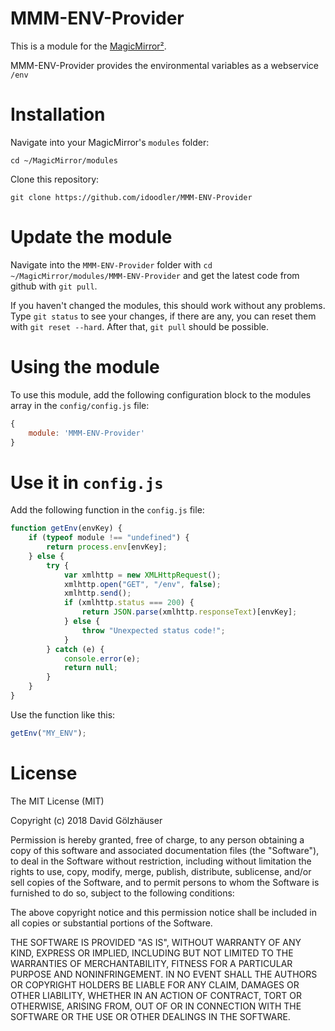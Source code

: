 # MMM-ENV-Provider
This is a module for the [MagicMirror²](https://github.com/MichMich/MagicMirror/).

MMM-ENV-Provider provides the environmental variables as a webservice `/env`

# Installation
Navigate into your MagicMirror's `modules` folder:

````shell
cd ~/MagicMirror/modules
````

Clone this repository:

````shell
git clone https://github.com/idoodler/MMM-ENV-Provider
````

# Update the module
Navigate into the `MMM-ENV-Provider` folder with `cd ~/MagicMirror/modules/MMM-ENV-Provider` and get the latest code from github with `git pull`.

If you haven't changed the modules, this should work without any problems. Type `git status` to see your changes, if there are any, you can reset them with `git reset --hard`. After that, `git pull` should be possible.

# Using the module
To use this module, add the following configuration block to the modules array in the `config/config.js` file:
```js
{
    module: 'MMM-ENV-Provider'
}
```

# Use it in `config.js`
Add the following function in the `config.js` file:

````js
function getEnv(envKey) {
    if (typeof module !== "undefined") {
        return process.env[envKey];
    } else {
        try {
            var xmlhttp = new XMLHttpRequest();
            xmlhttp.open("GET", "/env", false);
            xmlhttp.send();
            if (xmlhttp.status === 200) {
                return JSON.parse(xmlhttp.responseText)[envKey];
            } else {
                throw "Unexpected status code!";
            }
        } catch (e) {
            console.error(e);
            return null;
        }
    }
}
````
Use the function like this:
````js
getEnv("MY_ENV");
````


# License
The MIT License (MIT)

Copyright (c) 2018 David Gölzhäuser

Permission is hereby granted, free of charge, to any person obtaining a copy of this software and associated documentation files (the "Software"), to deal in the Software without restriction, including without limitation the rights to use, copy, modify, merge, publish, distribute, sublicense, and/or sell copies of the Software, and to permit persons to whom the Software is furnished to do so, subject to the following conditions:

The above copyright notice and this permission notice shall be included in all copies or substantial portions of the Software.

THE SOFTWARE IS PROVIDED "AS IS", WITHOUT WARRANTY OF ANY KIND, EXPRESS OR IMPLIED, INCLUDING BUT NOT LIMITED TO THE WARRANTIES OF MERCHANTABILITY, FITNESS FOR A PARTICULAR PURPOSE AND NONINFRINGEMENT. IN NO EVENT SHALL THE AUTHORS OR COPYRIGHT HOLDERS BE LIABLE FOR ANY CLAIM, DAMAGES OR OTHER LIABILITY, WHETHER IN AN ACTION OF CONTRACT, TORT OR OTHERWISE, ARISING FROM, OUT OF OR IN CONNECTION WITH THE SOFTWARE OR THE USE OR OTHER DEALINGS IN THE SOFTWARE.